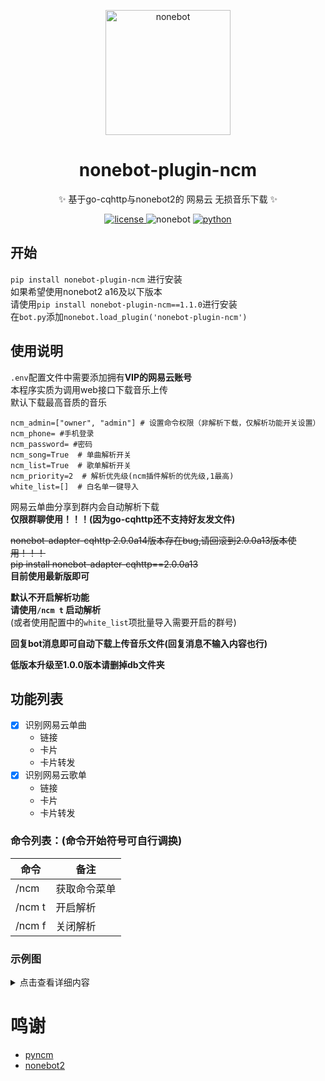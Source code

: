 

<p align="center">
  <img src="https://i.niupic.com/images/2022/01/17/9TxD.png" width="200" height="200" alt="nonebot"></a>
</p>

<div align="center">

# nonebot-plugin-ncm

✨ 基于go-cqhttp与nonebot2的 网易云 无损音乐下载 ✨
</div>

<p align="center">
  <a href="https://github.com/kitUIN/nonebot_tools/blob/master/nonebot-plugin-ncm/nonebot-plugin-ncm/LICENSE">
    <img src="https://img.shields.io/badge/license-Apache--2.0-green" alt="license">
  </a>
  <a>
    <img src="https://img.shields.io/static/v1?label=nonebot2&message=2.0.1b&color=brightgreen" alt="nonebot">
  </a>
  <a href="https://pypi.python.org/pypi/nonebot-plugin-ncm">
    <img src="https://img.shields.io/badge/python-3.7+-blue.svg" alt="python">
  </a>
</p>


## 开始
`pip install nonebot-plugin-ncm`
进行安装  
如果希望使用nonebot2 a16及以下版本  
请使用`pip install nonebot-plugin-ncm==1.1.0`进行安装  
在`bot.py`添加`nonebot.load_plugin('nonebot-plugin-ncm')`
## 使用说明
`.env`配置文件中需要添加拥有**VIP的网易云账号**  
本程序实质为调用web接口下载音乐上传  
默认下载最高音质的音乐  
```
ncm_admin=["owner", "admin"] # 设置命令权限（非解析下载，仅解析功能开关设置）
ncm_phone= #手机登录
ncm_password= #密码
ncm_song=True  # 单曲解析开关
ncm_list=True  # 歌单解析开关
ncm_priority=2  # 解析优先级(ncm插件解析的优先级,1最高)
white_list=[]  # 白名单一键导入
```
网易云单曲分享到群内会自动解析下载  
**仅限群聊使用！！！(因为go-cqhttp还不支持好友发文件)**  
  
~~nonebot-adapter-cqhttp 2.0.0a14版本存在bug,请回滚到2.0.0a13版本使用！！！~~  
~~pip install nonebot-adapter-cqhttp==2.0.0a13~~  
**目前使用最新版即可**  
  
**默认不开启解析功能**  
**请使用`/ncm t` 启动解析**  
(或者使用配置中的`white_list`项批量导入需要开启的群号)

**回复bot消息即可自动下载上传音乐文件(回复消息不输入内容也行)**  

**低版本升级至1.0.0版本请删掉db文件夹**  
## 功能列表
- [x] 识别网易云单曲
    - 链接
    - 卡片
    - 卡片转发
- [x] 识别网易云歌单    
    - 链接
    - 卡片
    - 卡片转发

### 命令列表：(命令开始符号可自行调换)  
|  命令   | 备注  |
|  ----  | ----  |
| /ncm  | 获取命令菜单 |
| /ncm t  | 开启解析 |
| /ncm f  | 关闭解析 |
### 示例图
<details>
  <summary>点击查看详细内容</summary>

  **单曲**  
  [![WqbK7d.png](https://z3.ax1x.com/2021/07/30/WqbK7d.png)](https://imgtu.com/i/WqbK7d)
  **歌单**  
  [![WqbQAA.png](https://z3.ax1x.com/2021/07/30/WqbQAA.png)](https://imgtu.com/i/WqbQAA)  
  
</details>

# 鸣谢
- [pyncm](https://github.com/greats3an/pyncm)
- [nonebot2](https://github.com/nonebot/nonebot2)